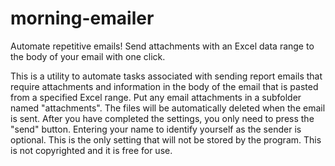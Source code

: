 # morning-emailer
Automate repetitive emails! Send attachments with an Excel data range to the body of your email with one click.

This is a utility to automate tasks associated with sending report emails that require attachments and information in the body of the email that is pasted from a specified Excel range. Put any email attachments in a subfolder named "attachments". The files will be automatically deleted when the email is sent. After you have completed the settings, you only need to press the "send" button. Entering your name to identify yourself as the sender is optional. This is the only setting that will not be stored by the program. This is not copyrighted and it is free for use.
